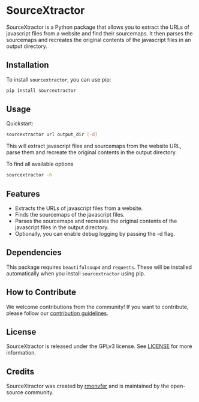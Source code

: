 # SourceXtractor

SourceXtractor is a Python package that allows you to extract the URLs of javascript files from a website and find their sourcemaps. It then parses the sourcemaps and recreates the original contents of the javascript files in an output directory. 

## Installation

To install `sourcextractor`, you can use pip:

```bash
pip install sourcextractor
```


## Usage

Quickstart:

```bash
sourcextractor url output_dir [-d]
```

This will extract javascript files and sourcemaps from the website URL, parse them and recreate the original contents in the output directory. 

To find all available options

```bash
sourcextractor -h
```

## Features

- Extracts the URLs of javascript files from a website.
- Finds the sourcemaps of the javascript files.
- Parses the sourcemaps and recreates the original contents of the javascript files in the output directory.
- Optionally, you can enable debug logging by passing the -d flag.

## Dependencies

This package requires `beautifulsoup4` and `requests`. These will be installed automatically when you install `sourcextractor` using pip.

## How to Contribute

We welcome contributions from the community! If you want to contribute, please follow our [contribution guidelines](https://github.com/rmonvfer/sourcextractor/blob/master/CONTRIBUTING.md).

## License

SourceXtractor is released under the GPLv3 license. See [LICENSE](https://github.com/rmonvfer/sourcextractor/blob/master/LICENSE) for more information.

## Credits

SourceXtractor was created by [rmonvfer](https://github.com/rmonvfer) and is maintained by the open-source community.

